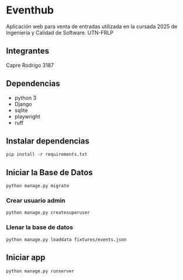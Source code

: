 # Eventhub

Aplicación web para venta de entradas utilizada en la cursada 2025 de Ingeniería y Calidad de Software. UTN-FRLP

## Integrantes
Capre Rodrigo 3187

## Dependencias

- python 3
- Django
- sqlite
- playwright
- ruff

## Instalar dependencias

`pip install -r requirements.txt`

## Iniciar la Base de Datos

`python manage.py migrate`

### Crear usuario admin

`python manage.py createsuperuser`

### Llenar la base de datos

`python manage.py loaddata fixtures/events.json`

## Iniciar app

`python manage.py runserver`
